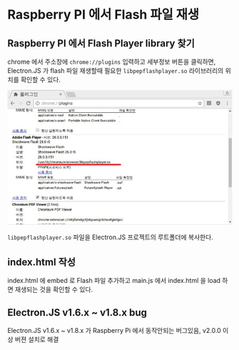 # Raspberry PI 에서 Flash 파일 재생
## Raspberry PI 에서 Flash Player library 찾기
chrome 에서 주소창에 `chrome://plugins` 입력하고 세부정보 버튼을 클릭하면, Electron.JS 가 flash 파일 재생할때 필요한 `libpepflashplayer.so` 라이브러리의 위치를 확인할 수 있다.

![chrome plugins 확인](/assets/img/libpepflashplayer.jpg)

`libpepflashplayer.so` 파일을 Electron.JS 프로젝트의 루트폴더에 복사한다.

## index.html 작성
index.html 에 embed 로 Flash 파일 추가하고 main.js 에서 index.html 을 load 하면 재생되는 것을 확인할 수 있다.

## Electron.JS v1.6.x ~ v1.8.x bug
Electron.JS v1.6.x ~ v1.8.x 가 Raspberry Pi 에서 동작안되는 버그있음, v2.0.0 이상 버젼 설치로 해결

